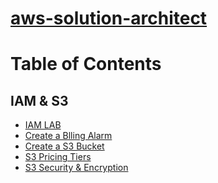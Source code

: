# [aws-solution-architect](https://aws.amazon.com/certification/certification-prep/)

# Table of Contents

## IAM & S3
  * [IAM LAB](https://github.com/jawad1989/aws-solution-architect/tree/master/IAM%26S3)
  * [Create a Blling Alarm](https://github.com/jawad1989/aws-solution-architect/blob/master/IAM%26S3/Create-Billing-Alaram.md)
  * [Create a S3 Bucket](https://github.com/jawad1989/aws-solution-architect/blob/master/IAM&S3/Create-S3-Bucket.md)
  * [S3 Pricing Tiers](https://github.com/jawad1989/aws-solution-architect/blob/master/IAM&S3/S3-Pricing-Tiers.md)
  * [S3 Security & Encryption]()
  
